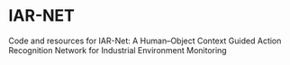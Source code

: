# IAR-NET
Code and resources for IAR-Net: A Human–Object Context Guided Action Recognition Network for Industrial Environment Monitoring
